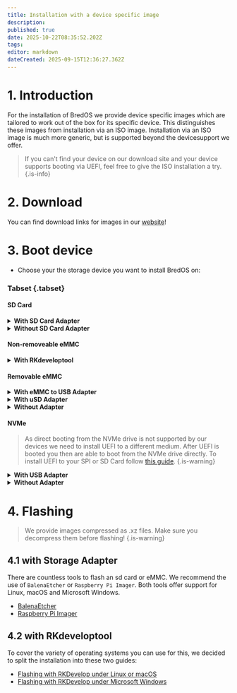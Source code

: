 ```yaml
---
title: Installation with a device specific image
description: 
published: true
date: 2025-10-22T08:35:52.202Z
tags: 
editor: markdown
dateCreated: 2025-09-15T12:36:27.362Z
---
```


# 1. Introduction
For the installation of BredOS we provide device specific images which are tailored to work out of the box for its specific device. This distinguishes these images from installation via an ISO image. Installation via an ISO image is much more generic, but is supported beyond the devicesupport we offer. 
> If you can't find your device on our download site and your device supports booting via UEFI, feel free to give the ISO installation a try.
{.is-info}


# 2. Download
You can find download links for images in our [website](https://bredos.org/download.html)!

# 3. Boot device
- Choose your the storage device you want to install BredOS on:
### Tabset {.tabset}
#### SD Card

<details>
<summary><b>With SD Card Adapter</b></summary>
  
Insert  your SD Card into your SD Card reader of your PC and continue with [**4.1 with Storage Adapter**](#h-41-with-storage-adapter)
  
</details>

<details>
<summary><b>Without SD Card Adapter</b></summary>
  
Insert your SD Card into your SBC and continue with the guide according to your PC's OS found in section [**4.2 with RKdeveloptool**](#h-4-2-with-rkdeveloptool). 
> Before flashing you must set your target device to `sd card`. To do so have a look at [4.2 Changing flash target](/install/device-specific-image/Flashing-the-eMMC-with-Linux-or-macOS#h-42-changing-flash-target).
{.is-info}

  

</details>


#### Non-removeable eMMC

<details>
<summary><b>With RKdeveloptool</b></summary>
  
Continue with the guide according to your PC's OS found in section [**4.2 with RKdeveloptool**](#h-4-2-with-rkdeveloptool)
  

</details>


#### Removable eMMC

<details>
<summary><b>With eMMC to USB Adapter</b></summary>
  
As almost all commonly known USB Sticks are based on eMMC storage there are USB to eMMC adapters out there which are USB-Sticks but with removable eMMC storage. These can be used to flash BredOS too. Connect the eMMC to your Adapter as shown on the screenshot below.

<details>
<summary><b>USB to eMMC adapter</b></summary>

![emmc-reader-cut.png](/installation-dsi/emmc-reader-cut.png)
   </details>

Then continue with [**4.1 with Storage Adapter**](#h-41-with-storage-adapter).
  
</details>

<details>
<summary><b>With uSD Adapter</b></summary>
As a eMMC is basically an SD Card which is (mostly) hardwired to the SBC there are adapters you can connect your eMMC to convert them into an SD Card.

<details>
<summary><b>uSD Adpater and eMMC</b></summary>

![usd-emmc-cut.png](/installation-dsi/usd-emmc-cut.png)

</details>
Firmly press the connector of the eMMC onto the uSD Adapter and connect them to your SD Card Reader.

<details>
<summary><b>uSD Adapter connected to reader</b></summary>

![usd-connected-cut.png](/installation-dsi/usd-connected-cut.png)
  
</details>

Then continue with [**4.1 with Storage Adapter**](#h-41-with-storage-adapter).
  
</details>

<details>
<summary><b>Without Adapter</b></summary>
  
Connect your eMMC to your SBC and continue with the guide according to your PC's OS found in section [**4.2 with RKdeveloptool**](#h-4-2-with-rkdeveloptool). 

</details>

#### NVMe

> As direct booting from the NVMe drive is not supported by our devices we need to install UEFI to a different medium. After UEFI is booted you then are able to boot from the NVMe drive directly. To install UEFI to your SPI or SD Card follow [this guide](/en/install/Installation-of-UEFI).
{.is-warning}


<details>
<summary><b>With USB Adapter</b></summary>
  
Connect the drive to your PC via a USB adapter and continue with [**4.1 with Storage Adapter**](#h-41-with-storage-adapter). After flashing connect the drive to the NVMe port of your SBC.

</details>

<details>
<summary><b>Without Adapter</b></summary>
  
Connect your NVMe drive directly to your PC and continue with [**4.1 with Storage Adapter**](#h-41-with-storage-adapter). You may have to force your flashing tool to write to a hard drive.


</details>
  




# 4. Flashing 
> We provide images compressed as .xz files. Make sure you decompress them before flashing!
{.is-warning}
## 4.1 with Storage Adapter
There are countless tools to flash an sd card or eMMC. We recommend the use of `BalenaEtcher` or `Raspberry Pi Imager`. Both tools offer support for Linux, macOS and Microsoft Windows. 

- [BalenaEtcher](https://etcher.balena.io/)
- [Raspberry Pi Imager](https://github.com/raspberrypi/rpi-imager)



## 4.2 with RKdeveloptool
To cover the variety of operating systems you can use for this, we decided to split the installation into these two guides:

 - [Flashing with RKDevelop under Linux or macOS](/en/install/device-specific-image/Flashing-the-eMMC-with-Linux-or-macOS)
 - [Flashing with RKDevelop under Microsoft Windows](/en/install/device-specific-image/Flashing-the-eMMC-with-Microsoft-Windows)
